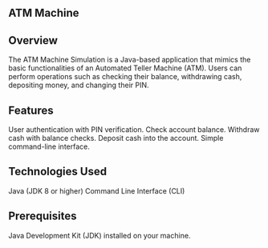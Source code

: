 ## ATM Machine 

## Overview
The ATM Machine Simulation is a Java-based application that mimics the basic functionalities of an Automated Teller Machine (ATM). Users can perform operations such as checking their balance, withdrawing cash, depositing money, and changing their PIN.

## Features
User authentication with PIN verification.
Check account balance.
 Withdraw cash with balance checks.
Deposit cash into the account.
 Simple command-line interface.

## Technologies Used
  Java (JDK 8 or higher)
  Command Line Interface (CLI)

## Prerequisites
Java Development Kit (JDK) installed on your machine.
